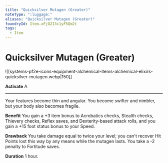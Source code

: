 ```yaml
---
title: "Quicksilver Mutagen (Greater)"
noteType: ":luggage:"
aliases: "Quicksilver Mutagen (Greater)"
foundryId: Item.xFjO2I3c1yF5Qm2t
tags:
  - Item
---
```


# Quicksilver Mutagen (Greater)
![[systems-pf2e-icons-equipment-alchemical-items-alchemical-elixirs-quicksilver-mutagen.webp|150]]

**Activate** A

* * *

Your features become thin and angular. You become swifter and nimbler, but your body also becomes fragile.

**Benefit** You gain a +3 item bonus to Acrobatics checks, Stealth checks, Thievery checks, Reflex saves, and Dexterity-based attack rolls, and you gain a +15 foot status bonus to your Speed.

**Drawback** You take damage equal to twice your level; you can't recover Hit Points lost this way by any means while the mutagen lasts. You take a -2 penalty to Fortitude saves.

**Duration** 1 hour.


